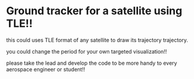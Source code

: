 # Ground tracker for a satellite using TLE!!
this could uses TLE format of any satellite to draw its trajectory trajectory.

you could change the period for your own targeted visualization!!

please take the lead and develop the code to be more handy to every aerospace engineer or student!!
